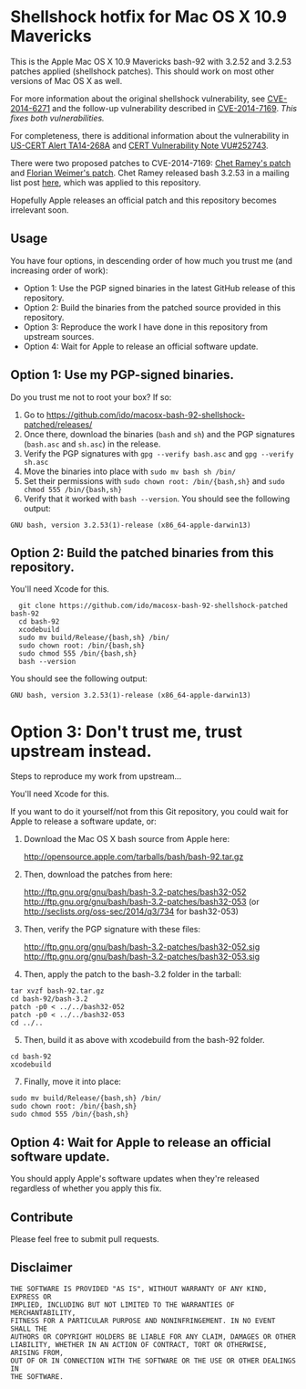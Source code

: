 Shellshock hotfix for Mac OS X 10.9 Mavericks
=============================================

This is the Apple Mac OS X 10.9 Mavericks bash-92 with 3.2.52 and 3.2.53 patches applied (shellshock patches).
This should work on most other versions of Mac OS X as well.

For more information about the original shellshock vulnerability, see [CVE-2014-6271](http://web.nvd.nist.gov/view/vuln/detail?vulnId=CVE-2014-6271) and the follow-up vulnerability described in [CVE-2014-7169](http://web.nvd.nist.gov/view/vuln/detail?vulnId=CVE-2014-7169).  *This fixes both vulnerabilities.*

For completeness, there is additional information about the vulnerability in [US-CERT Alert TA14-268A](https://www.us-cert.gov/ncas/alerts/TA14-268A) and [CERT Vulnerability Note VU#252743](http://www.kb.cert.org/vuls/id/252743).

There were two proposed patches to CVE-2014-7169: [Chet Ramey's patch](http://www.openwall.com/lists/oss-security/2014/09/25/10) and [Florian Weimer's patch](http://www.openwall.com/lists/oss-security/2014/09/25/13).  Chet Ramey released bash 3.2.53 in a mailing list post [here](http://seclists.org/oss-sec/2014/q3/734), which was applied to this repository.

Hopefully Apple releases an official patch and this repository becomes irrelevant soon.

Usage
-----

You have four options, in descending order of how much you trust me (and increasing order of work):

*   Option 1: Use the PGP signed binaries in the latest GitHub release of this repository.
*   Option 2: Build the binaries from the patched source provided in this repository.
*   Option 3: Reproduce the work I have done in this repository from upstream sources.
*   Option 4: Wait for Apple to release an official software update.

Option 1: Use my PGP-signed binaries.
-------------------------------------

Do you trust me not to root your box?  If so:

1. Go to https://github.com/ido/macosx-bash-92-shellshock-patched/releases/
2. Once there, download the binaries (`bash` and `sh`) and the PGP signatures (`bash.asc` and `sh.asc`) in the release.
3. Verify the PGP signatures with `gpg --verify bash.asc` and `gpg --verify sh.asc`
4. Move the binaries into place with `sudo mv bash sh /bin/`
5. Set their permissions with `sudo chown root: /bin/{bash,sh}` and `sudo chmod 555 /bin/{bash,sh}`
6. Verify that it worked with `bash --version`.  You should see the following output:
```
GNU bash, version 3.2.53(1)-release (x86_64-apple-darwin13)
```

Option 2: Build the patched binaries from this repository.
----------------------------------------------------------

You'll need Xcode for this.

```
  git clone https://github.com/ido/macosx-bash-92-shellshock-patched bash-92
  cd bash-92
  xcodebuild
  sudo mv build/Release/{bash,sh} /bin/
  sudo chown root: /bin/{bash,sh}
  sudo chmod 555 /bin/{bash,sh}
  bash --version
```
You should see the following output:
```
GNU bash, version 3.2.53(1)-release (x86_64-apple-darwin13)
```

Option 3: Don't trust me, trust upstream instead.
=================================================

Steps to reproduce my work from upstream...

You'll need Xcode for this.

If you want to do it yourself/not from this Git repository, you could wait for Apple to release a software update, or:

1.  Download the Mac OS X bash source from Apple here:

    http://opensource.apple.com/tarballs/bash/bash-92.tar.gz

2.  Then, download the patches from here:

    http://ftp.gnu.org/gnu/bash/bash-3.2-patches/bash32-052
    http://ftp.gnu.org/gnu/bash/bash-3.2-patches/bash32-053
    (or http://seclists.org/oss-sec/2014/q3/734 for bash32-053)

3.  Then, verify the PGP signature with these files:

    http://ftp.gnu.org/gnu/bash/bash-3.2-patches/bash32-052.sig
    http://ftp.gnu.org/gnu/bash/bash-3.2-patches/bash32-053.sig

4.  Then, apply the patch to the bash-3.2 folder in the tarball:

```
tar xvzf bash-92.tar.gz 
cd bash-92/bash-3.2
patch -p0 < ../../bash32-052
patch -p0 < ../../bash32-053
cd ../..
```

5.  Then, build it as above with xcodebuild from the bash-92 folder.

```
cd bash-92
xcodebuild
```

7.  Finally, move it into place:

```
sudo mv build/Release/{bash,sh} /bin/
sudo chown root: /bin/{bash,sh}
sudo chmod 555 /bin/{bash,sh}
```

Option 4: Wait for Apple to release an official software update.
----------------------------------------------------------------

You should apply Apple's software updates when they're released regardless of whether you apply this fix.


Contribute
----------

Please feel free to submit pull requests.

Disclaimer
----------

```
THE SOFTWARE IS PROVIDED "AS IS", WITHOUT WARRANTY OF ANY KIND, EXPRESS OR
IMPLIED, INCLUDING BUT NOT LIMITED TO THE WARRANTIES OF MERCHANTABILITY,
FITNESS FOR A PARTICULAR PURPOSE AND NONINFRINGEMENT. IN NO EVENT SHALL THE
AUTHORS OR COPYRIGHT HOLDERS BE LIABLE FOR ANY CLAIM, DAMAGES OR OTHER
LIABILITY, WHETHER IN AN ACTION OF CONTRACT, TORT OR OTHERWISE, ARISING FROM,
OUT OF OR IN CONNECTION WITH THE SOFTWARE OR THE USE OR OTHER DEALINGS IN
THE SOFTWARE.
```
